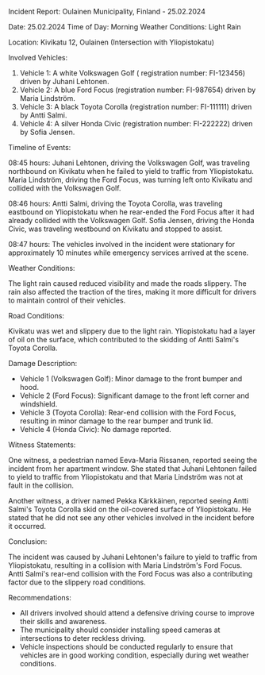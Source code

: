 Incident Report: Oulainen Municipality, Finland - 25.02.2024

Date: 25.02.2024
Time of Day: Morning
Weather Conditions: Light Rain

Location: Kivikatu 12, Oulainen (Intersection with Yliopistokatu)

Involved Vehicles:

1. Vehicle 1: A white Volkswagen Golf ( registration number: FI-123456) driven by Juhani Lehtonen.
2. Vehicle 2: A blue Ford Focus (registration number: FI-987654) driven by Maria Lindström.
3. Vehicle 3: A black Toyota Corolla (registration number: FI-111111) driven by Antti Salmi.
4. Vehicle 4: A silver Honda Civic (registration number: FI-222222) driven by Sofia Jensen.

Timeline of Events:

08:45 hours: Juhani Lehtonen, driving the Volkswagen Golf, was traveling northbound on Kivikatu when he failed to yield to traffic from Yliopistokatu. Maria Lindström, driving the Ford Focus, was turning left onto Kivikatu and collided with the Volkswagen Golf.

08:46 hours: Antti Salmi, driving the Toyota Corolla, was traveling eastbound on Yliopistokatu when he rear-ended the Ford Focus after it had already collided with the Volkswagen Golf. Sofia Jensen, driving the Honda Civic, was traveling westbound on Kivikatu and stopped to assist.

08:47 hours: The vehicles involved in the incident were stationary for approximately 10 minutes while emergency services arrived at the scene.

Weather Conditions:

The light rain caused reduced visibility and made the roads slippery. The rain also affected the traction of the tires, making it more difficult for drivers to maintain control of their vehicles.

Road Conditions:

Kivikatu was wet and slippery due to the light rain. Yliopistokatu had a layer of oil on the surface, which contributed to the skidding of Antti Salmi's Toyota Corolla.

Damage Description:

* Vehicle 1 (Volkswagen Golf): Minor damage to the front bumper and hood.
* Vehicle 2 (Ford Focus): Significant damage to the front left corner and windshield.
* Vehicle 3 (Toyota Corolla): Rear-end collision with the Ford Focus, resulting in minor damage to the rear bumper and trunk lid.
* Vehicle 4 (Honda Civic): No damage reported.

Witness Statements:

One witness, a pedestrian named Eeva-Maria Rissanen, reported seeing the incident from her apartment window. She stated that Juhani Lehtonen failed to yield to traffic from Yliopistokatu and that Maria Lindström was not at fault in the collision.

Another witness, a driver named Pekka Kärkkäinen, reported seeing Antti Salmi's Toyota Corolla skid on the oil-covered surface of Yliopistokatu. He stated that he did not see any other vehicles involved in the incident before it occurred.

Conclusion:

The incident was caused by Juhani Lehtonen's failure to yield to traffic from Yliopistokatu, resulting in a collision with Maria Lindström's Ford Focus. Antti Salmi's rear-end collision with the Ford Focus was also a contributing factor due to the slippery road conditions.

Recommendations:

* All drivers involved should attend a defensive driving course to improve their skills and awareness.
* The municipality should consider installing speed cameras at intersections to deter reckless driving.
* Vehicle inspections should be conducted regularly to ensure that vehicles are in good working condition, especially during wet weather conditions.